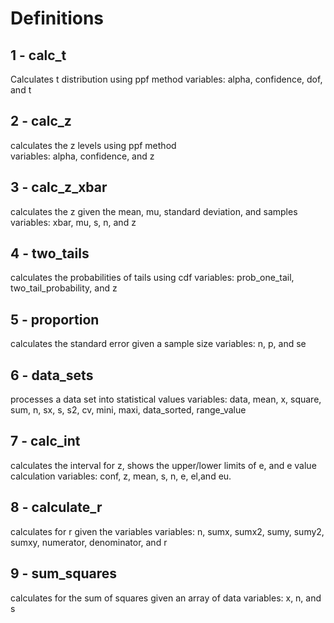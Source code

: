 # Definitions

## 1 - calc_t
Calculates t distribution using ppf method
variables: alpha, confidence, dof, and t

## 2 - calc_z
calculates the z levels using ppf method\
variables: alpha, confidence, and z

## 3 - calc_z_xbar
calculates the z given the mean, mu, standard deviation, and samples
variables: xbar, mu, s, n, and z

## 4 - two_tails
calculates the probabilities of tails using cdf
variables: prob_one_tail, two_tail_probability, and z

## 5 - proportion
calculates the standard error given a sample size
variables: n, p, and se

## 6 - data_sets
processes a data set into statistical values
variables: data, mean, x, square, sum, n, sx, s, s2, cv, mini, maxi, data_sorted, range_value

## 7 - calc_int
calculates the interval for z, shows the upper/lower limits of e, and e value calculation
variables: conf, z, mean, s, n, e, el,and eu.

## 8 - calculate_r
calculates for r given the variables
variables: n, sumx, sumx2, sumy, sumy2, sumxy, numerator, denominator, and r

## 9 - sum_squares
calculates for the sum of squares given an array of data
variables: x, n, and s


